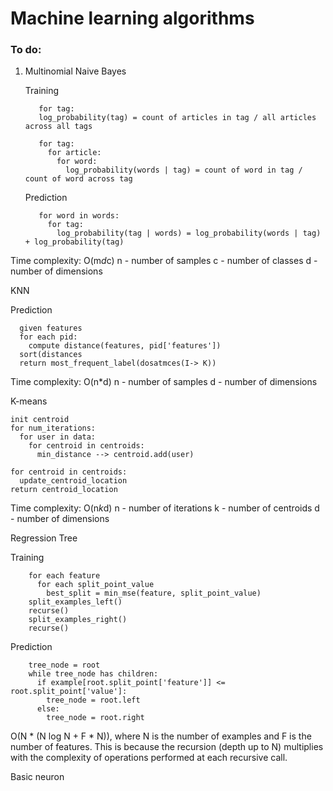 # Machine learning algorithms


### To do:
1. Multinomial Naive Bayes

    
    Training
    
          for tag: 
          log_probability(tag) = count of articles in tag / all articles across all tags
          
          for tag:
            for article:
              for word:
                log_probability(words | tag) = count of word in tag / count of word across tag


    Prediction

          for word in words:
            for tag:
              log_probability(tag | words) = log_probability(words | tag) + log_probability(tag)
          
  Time complexity: O(m*d*c) 
  n - number of samples
  c - number of classes
  d - number of dimensions


KNN

   Prediction
    
      given features 
      for each pid:
        compute distance(features, pid['features'])
      sort(distances
      return most_frequent_label(dosatmces(I-> K))
  
  Time complexity: O(n*d) 
  n - number of samples
  d - number of dimensions

K-means

    init centroid
    for num_iterations:
      for user in data:
        for centroid in centroids:
          min_distance --> centroid.add(user)
    
    for centroid in centroids:
      update_centroid_location
    return centroid_location 

  Time complexity: O(n*k*d) 
  n - number of iterations
  k - number of centroids
  d - number of dimensions
  
Regression Tree

  Training

        for each feature
          for each split_point_value
            best_split = min_mse(feature, split_point_value)
        split_examples_left()
        recurse()
        split_examples_right()
        recurse()

  Prediction

        tree_node = root
        while tree_node has children:
          if example[root.split_point['feature']] <= root.split_point['value']:
            tree_node = root.left
          else:
            tree_node = root.right

O(N * (N log N + F * N)), where N is the number of examples and F is the number of features. This is because the recursion (depth up to N) multiplies with the complexity of operations performed at each recursive call.
          




Basic neuron
